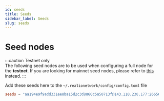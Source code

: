 ```yaml
---
id: seeds
title: Seeds
sidebar_label: Seeds
slug: seeds
---
```


# Seed nodes
:::caution Testnet only   
The following seed nodes are to be used when configuring a full node for the **testnet**. If you are looking for mainnet seed nodes, please refer to [this](/mainnet/overview) instead.
:::


Add these seeds here to the `~/.realionetwork/config/config.toml` file

```toml
seeds = "aa194e9f9add331ee8ba15d2c3d8860c5a50713f@143.110.230.177:26656, 
```
